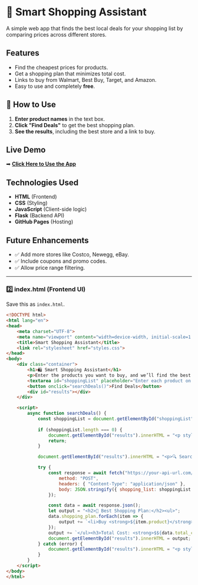 # 🛒 Smart Shopping Assistant

A simple web app that finds the best local deals for your shopping list by comparing prices across different stores.

## Features
- Find the cheapest prices for products.
- Get a shopping plan that minimizes total cost.
- Links to buy from Walmart, Best Buy, Target, and Amazon.
- Easy to use and completely **free**.

## 📢 How to Use
1. **Enter product names** in the text box.
2. **Click "Find Deals"** to get the best shopping plan.
3. **See the results**, including the best store and a link to buy.

##  Live Demo
➡ **[Click Here to Use the App](https://BoydMckenna.github.io/frugal/)**

##  Technologies Used
- **HTML** (Frontend)
- **CSS** (Styling)
- **JavaScript** (Client-side logic)
- **Flask** (Backend API)
- **GitHub Pages** (Hosting)

## Future Enhancements
- ✅ Add more stores like Costco, Newegg, eBay.
- ✅ Include coupons and promo codes.
- ✅ Allow price range filtering.

---

### **2️⃣ index.html (Frontend UI)**
Save this as `index.html`.

```html
<!DOCTYPE html>
<html lang="en">
<head>
    <meta charset="UTF-8">
    <meta name="viewport" content="width=device-width, initial-scale=1.0">
    <title>Smart Shopping Assistant</title>
    <link rel="stylesheet" href="styles.css">
</head>
<body>
    <div class="container">
        <h1>🛍️ Smart Shopping Assistant</h1>
        <p>Enter the products you want to buy, and we’ll find the best deals for you!</p>
        <textarea id="shoppingList" placeholder="Enter each product on a new line..."></textarea>
        <button onclick="searchDeals()">Find Deals</button>
        <div id="results"></div>
    </div>

    <script>
        async function searchDeals() {
            const shoppingList = document.getElementById("shoppingList").value.split("\n").filter(item => item.trim() !== "");
            
            if (shoppingList.length === 0) {
                document.getElementById("results").innerHTML = "<p style='color: red;'>Please enter at least one product.</p>";
                return;
            }

            document.getElementById("results").innerHTML = "<p>🔍 Searching for the best deals...</p>";

            try {
                const response = await fetch("https://your-api-url.com/search", {
                    method: "POST",
                    headers: { "Content-Type": "application/json" },
                    body: JSON.stringify({ shopping_list: shoppingList })
                });

                const data = await response.json();
                let output = "<h2>🛒 Best Shopping Plan:</h2><ul>";
                data.shopping_plan.forEach(item => {
                    output += `<li>Buy <strong>${item.product}</strong> at <strong>${item.store}</strong> for <strong>$${item.price}</strong> <a href="${item.link}" target="_blank">[Buy Now]</a></li>`;
                });
                output += `</ul><h3>Total Cost: <strong>$${data.total_cost}</strong></h3>`;
                document.getElementById("results").innerHTML = output;
            } catch (error) {
                document.getElementById("results").innerHTML = "<p style='color: red;'>⚠️ Error retrieving data. Please try again.</p>";
            }
        }
    </script>
</body>
</html>
